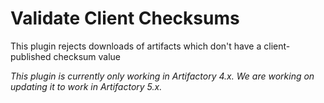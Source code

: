 Validate Client Checksums
=======================================

This plugin rejects downloads of artifacts which don't have a client-published checksum value 

*This plugin is currently only working in Artifactory 4.x. We are working on updating it to work in Artifactory 5.x.*